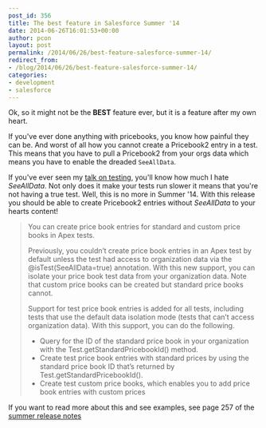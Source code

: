 ```yaml
---
post_id: 356
title: The best feature in Salesforce Summer '14
date: 2014-06-26T16:01:53+00:00
author: pcon
layout: post
permalink: /2014/06/26/best-feature-salesforce-summer-14/
redirect_from:
- /blog/2014/06/26/best-feature-salesforce-summer-14/
categories:
- development
- salesforce
---
```

Ok, so it might not be the **BEST** feature ever, but it is a feature after my own heart.

If you've ever done anything with pricebooks, you know how painful they can be.  And worst of all how you cannot create a Pricebook2 entry in a test.  This means that you have to pull a Pricebook2 from your orgs data which means you have to enable the dreaded `SeeAllData`.

<!--more-->

If you've ever seen my [talk on testing](http://pcon.github.io/presentations/testing/#testing-nonos3), you'll know how much I hate _SeeAllData_.  Not only does it make your tests run slower it means that you're not having a true test.  Well, this is no more in Summer '14.  With this release you should be able to create Pricebook2 entries without _SeeAllData_ to your hearts content!

> You can create price book entries for standard and custom price books in Apex tests.
>
> Previously, you couldn’t create price book entries in an Apex test by default unless the test had access to organization data via the @isTest(SeeAllData=true) annotation. With this new support, you can isolate your price book test data from your organization data. Note that custom price books can be created but standard price books cannot.
>
> Support for test price book entries is added for all tests, including tests that use the default data isolation mode (tests that can’t
> access organization data). With this support, you can do the following.
>
> * Query for the ID of the standard price book in your organization with the Test.getStandardPricebookId() method.
> * Create test price book entries with standard prices by using the standard price book ID that’s returned by Test.getStandardPricebookId().
> * Create test custom price books, which enables you to add price book entries with custom prices

If you want to read more about this and see examples, see page 257 of the [summer release notes](https://help.salesforce.com/help/pdfs/en/salesforce_summer14_release_notes.pdf)